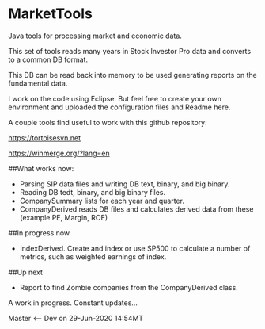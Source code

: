 # MarketTools
Java tools for processing market and economic data.

This set of tools reads many years in Stock Investor Pro data and converts to a common DB format.

This DB can be read back into memory to be used generating reports on the fundamental data.

I work on the code using Eclipse. But feel free to create your own environment and uploaded the configuration files and Readme here.

A couple tools find useful to work with this github repository:

https://tortoisesvn.net

https://winmerge.org/?lang=en

##What works now:
* Parsing SIP data files and writing DB text, binary, and big binary.
* Reading DB tedt, binary, and big binary files.
* CompanySummary lists for each year and quarter.
* CompanyDerived reads DB files and calculates derived data from these (example PE, Margin, ROE)

##In progress now
* IndexDerived. Create and index or use SP500 to calculate a number of metrics, such as weighted earnings of index.

##Up next
* Report to find Zombie companies from the CompanyDerived class.

A work in progress. Constant updates...

Master <-- Dev on 29-Jun-2020 14:54MT
